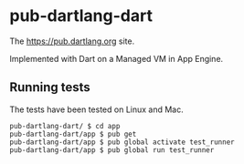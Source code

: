 # pub-dartlang-dart

The https://pub.dartlang.org site.

Implemented with Dart on a Managed VM in App Engine.

## Running tests

The tests have been tested on Linux and Mac.

```
pub-dartlang-dart/ $ cd app
pub-dartlang-dart/app $ pub get
pub-dartlang-dart/app $ pub global activate test_runner
pub-dartlang-dart/app $ pub global run test_runner
```

